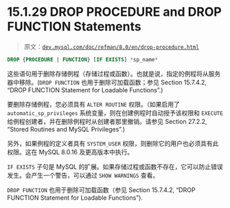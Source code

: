 # 15.1.29 DROP PROCEDURE and DROP FUNCTION Statements

> 原文：[`dev.mysql.com/doc/refman/8.0/en/drop-procedure.html`](https://dev.mysql.com/doc/refman/8.0/en/drop-procedure.html)

```sql
DROP {PROCEDURE | FUNCTION} [IF EXISTS] *sp_name*
```

这些语句用于删除存储例程（存储过程或函数）。也就是说，指定的例程将从服务器中移除。(`DROP FUNCTION` 也用于删除可加载函数；参见 Section 15.7.4.2, “DROP FUNCTION Statement for Loadable Functions”.)

要删除存储例程，您必须具有 `ALTER ROUTINE` 权限。（如果启用了 `automatic_sp_privileges` 系统变量，则在创建例程时自动授予该权限和 `EXECUTE` 给例程创建者，并在删除例程时从创建者那里撤销。请参见 Section 27.2.2, “Stored Routines and MySQL Privileges”.)

另外，如果例程的定义者具有 `SYSTEM_USER` 权限，则删除它的用户也必须具有此权限。这在 MySQL 8.0.16 及更高版本中执行。

`IF EXISTS` 子句是 MySQL 的扩展。如果存储过程或函数不存在，它可以防止错误发生。会产生一个警告，可以通过 `SHOW WARNINGS` 查看。

`DROP FUNCTION` 也用于删除可加载函数（参见 Section 15.7.4.2, “DROP FUNCTION Statement for Loadable Functions”).

